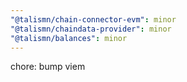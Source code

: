 ```yaml
---
"@talismn/chain-connector-evm": minor
"@talismn/chaindata-provider": minor
"@talismn/balances": minor
---
```


chore: bump viem
